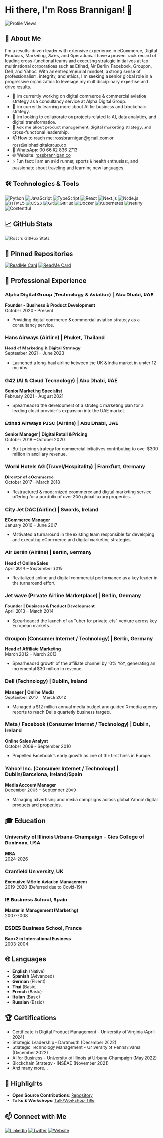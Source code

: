 # Hi there, I'm Ross Brannigan! 👋

![Profile Views](https://komarev.com/ghpvc/?username=rossbrannigan&color=blue)

## 🚀 About Me

I'm a results-driven leader with extensive experience in eCommerce, Digital Products, Marketing, Sales, and Operations. I have a proven track record of leading cross-functional teams and executing strategic initiatives at top multinational corporations such as Etihad, Air Berlin, Facebook, Groupon, Dell, and Yahoo. With an entrepreneurial mindset, a strong sense of professionalism, integrity, and ethics, I'm seeking a senior global role in a progressive organization to leverage my multidisciplinary expertise and drive results.

- 🔭 I’m currently working on digital commerce & commercial aviation strategy as a consultancy service at Alpha Digital Group.
- 🌱 I’m currently learning more about AI for business and blockchain strategy.
- 👯 I’m looking to collaborate on projects related to AI, data analytics, and digital transformation.
- 💬 Ask me about product management, digital marketing strategy, and cross-functional leadership.
- 📫 How to reach me: rossbrannigan@gmail.com or ross@alphadigitalgroup.co
- 📱 WhatsApp: 00 66 82 836 2713
- 🌐 Website: [rossbrannigan.co](https://rossbrannigan.co)
- ⚡ Fun fact: I am an avid runner, sports & health enthusiast, and passionate about traveling and learning new languages.

## 🛠️ Technologies & Tools

![Python](https://img.shields.io/badge/-Python-333333?style=flat&logo=python)
![JavaScript](https://img.shields.io/badge/-JavaScript-333333?style=flat&logo=javascript)
![TypeScript](https://img.shields.io/badge/-TypeScript-333333?style=flat&logo=typescript)
![React](https://img.shields.io/badge/-React-333333?style=flat&logo=react)
![Next.js](https://img.shields.io/badge/-Next.js-333333?style=flat&logo=next.js)
![Node.js](https://img.shields.io/badge/-Node.js-333333?style=flat&logo=node.js)
![HTML5](https://img.shields.io/badge/-HTML5-333333?style=flat&logo=html5)
![CSS3](https://img.shields.io/badge/-CSS3-333333?style=flat&logo=css3)
![Git](https://img.shields.io/badge/-Git-333333?style=flat&logo=git)
![GitHub](https://img.shields.io/badge/-GitHub-333333?style=flat&logo=github)
![Docker](https://img.shields.io/badge/-Docker-333333?style=flat&logo=docker)
![Kubernetes](https://img.shields.io/badge/-Kubernetes-333333?style=flat&logo=kubernetes)
![Netlify](https://img.shields.io/badge/-Netlify-333333?style=flat&logo=netlify)
![Contentful](https://img.shields.io/badge/-Contentful-333333?style=flat&logo=contentful)

## 📈 GitHub Stats

![Ross's GitHub Stats](https://github-readme-stats.vercel.app/api?username=rossbrannigan&show_icons=true&hide_border=true&theme=radical)

## 📌 Pinned Repositories

[![ReadMe Card](https://github-readme-stats.vercel.app/api/pin/?username=rossbrannigan&repo=alphadigitalgroup&theme=radical)](https://github.com/rossbrannigan/alphadigitalgroup)
[![ReadMe Card](https://github-readme-stats.vercel.app/api/pin/?username=rossbrannigan&repo=airconnect&theme=radical)](https://github.com/rossbrannigan/airconnect)

## 💼 Professional Experience

### Alpha Digital Group (Technology & Aviation) | Abu Dhabi, UAE
**Founder - Business & Product Development**  
October 2020 – Present
- Providing digital commerce & commercial aviation strategy as a consultancy service.

### Hans Airways (Airline) | Phuket, Thailand
**Head of Marketing & Digital Strategy**  
September 2021 – June 2023
- Launched a long-haul airline between the UK & India market in under 12 months.

### G42 (AI & Cloud Technology) | Abu Dhabi, UAE
**Senior Marketing Specialist**  
February 2021 – August 2021
- Spearheaded the development of a strategic marketing plan for a leading cloud provider's expansion into the UAE market.

### Etihad Airways PJSC (Airline) | Abu Dhabi, UAE
**Senior Manager | Digital Retail & Pricing**  
October 2018 – October 2020
- Built pricing strategy for commercial initiatives contributing to over $300 million in ancillary revenue.

### World Hotels AG (Travel/Hospitality) | Frankfurt, Germany
**Director of eCommerce**  
October 2017 – March 2018
- Restructured & modernized ecommerce and digital marketing service offering for a portfolio of over 200 global luxury properties.

### City Jet DAC (Airline) | Swords, Ireland
**ECommerce Manager**  
January 2016 – June 2017
- Motivated a turnaround in the existing team responsible for developing and executing eCommerce and digital marketing strategies.

### Air Berlin (Airline) | Berlin, Germany
**Head of Online Sales**  
April 2014 – September 2015
- Revitalized online and digital commercial performance as a key leader in the turnaround effort.

### Jet wave (Private Airline Marketplace) | Berlin, Germany
**Founder | Business & Product Development**  
April 2013 – March 2014
- Spearheaded the launch of an "uber for private jets" venture across key European markets.

### Groupon (Consumer Internet / Technology) | Berlin, Germany
**Head of Affiliate Marketing**  
March 2012 – March 2013
- Spearheaded growth of the affiliate channel by 10% YoY, generating an incremental $30 million in revenue.

### Dell (Technology) | Dublin, Ireland
**Manager | Online Media**  
September 2010 – March 2012
- Managed a $12 million annual media budget and guided 3 media agency reports to reach Dell’s quarterly business targets.

### Meta / Facebook (Consumer Internet / Technology) | Dublin, Ireland
**Online Sales Analyst**  
October 2009 – September 2010
- Propelled Facebook's early growth as one of the first hires in Europe.

### Yahoo! Inc. (Consumer Internet / Technology) | Dublin/Barcelona, Ireland/Spain
**Media Account Manager**  
December 2006 – September 2009
- Managing advertising and media campaigns across global Yahoo! digital products and properties.

## 🎓 Education

### University of Illinois Urbana-Champaign – Gies College of Business, USA
**MBA**  
2024-2026

### Cranfield University, UK
**Executive MSc in Aviation Management**  
2019-2020 (Deferred due to Covid-19)

### IE Business School, Spain
**Master in Management (Marketing)**  
2007-2008

### ESDES Business School, France
**Bac+3 in International Business**  
2003-2004

## 🌐 Languages

- **English** (Native)
- **Spanish** (Advanced)
- **German** (Fluent)
- **Thai** (Basic)
- **French** (Basic)
- **Italian** (Basic)
- **Russian** (Basic)

## 🏆 Certifications

- Certificate in Digital Product Management - University of Virginia (April 2024)
- Strategic Leadership - Dartmouth (December 2022)
- Strategic Technology Management - University of Pennsylvania (December 2022)
- AI for Business - University of Illinois at Urbana-Champaign (May 2022)
- Blockchain Strategy - INSEAD (November 2021)
- And many more...

## 🌟 Highlights

- **Open Source Contributions**: [Repository](https://github.com/rossbrannigan)
- **Talks & Workshops**: [Talk/Workshop Title](Link)

## 📫 Connect with Me

[![LinkedIn](https://img.shields.io/badge/-LinkedIn-333333?style=flat&logo=linkedin&logoColor=white&link=https://www.linkedin.com/in/ross-brannigan)](https://www.linkedin.com/in/ross-brannigan)
[![Twitter](https://img.shields.io/badge/-Twitter-333333?style=flat&logo=twitter&logoColor=white&link=https://twitter.com/rossbrannigan)](https://twitter.com/rossbrannigan)
[![Website](https://img.shields.io/badge/-Website-333333?style=flat&logo=google-chrome&logoColor=white&link=https://rossbrannigan.co)](https://rossbrannigan.co)
